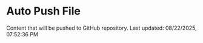 # Auto Push File

Content that will be pushed to GitHub repository.
Last updated: 08/22/2025, 07:52:36 PM